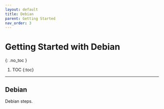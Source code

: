 ```yaml
---
layout: default
title: Debian
parent: Getting Started
nav_order: 3
---
```


# Getting Started with Debian
{: .no_toc }

1. TOC
{:toc}
---

## Debian

Debian steps.


